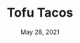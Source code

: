 ---
title: "Tofu Tacos"
date: "May 28, 2021"
prepTime: "15 min" 
cookingTime: "30 min"
totalTime: "45 min"
topic: "Tacos"
originalLink: "https://www.eatingwell.com/recipe/7891013/chipotle-tofu-tacos/"
scottRating: 5
ingredients: [
  {
    name: Lime Juice,
    amount: 5,
    metric: 75g,
    unit: tbsp
  },
  {
    name: Cornstarch,
    amount: .25,
    metric: 30g,
    unit: cup
  },
  {
    name: Canola oil or avocado oil,
    amount: 2,
    metric: 2,
    unit: tbsp
  },
  {
    name: "Adobo Sauce, divided (from canned chipotles or sometimes sold separately)",
    amount: 1.5,
    metric: 30g,
    unit: tbsp
  },
  {
    name: Garlic,
    amount: 4,
    metric: 22g,
    unit: cloves,
  },
  {
    name: Cumin,
    amount: 1,
    metric: 6g,
    unit: tbsp,
  },
  {
    name: Extra-firm tofu (ripped and torn into 1" pieces),
    amount: 2,
    metric: 794g,
    unit: brick
  },
  {
    name: salt,
    amount: 1,
    metric: 5g,
    unit: tsp
  },
  {
    name: Cabbage (shredded),
    amount: 210,
    unit: g
  },
  {
    name: Light sour cream,
    amount: .5,
    metric: 120g,
    unit: cups
  },
  {
    name: Fresh Cilantro, 
    amount: .25,
    metric: 10g,
    unit: cups,
  },
  {
    name: Whole Wheat Tortillas,
    amount: 12,
    unit: count
  }
]
directions: [
  "Drain Tofu and press out excess water under weight and fresh towel",
  "Preheat oven to 450f",
  "Coat large baking sheet with oil",
  "Whisk 2/5 lime juice, cornstarch, oil, 2/3 of adobo, 3/4 of garlic, cumin",
  "Unwrap tofu and pull apart to shred",
  "Add shredded tofu to bowl and mix to coat",
  "Put tofu on baking sheet, spreading evenly",
  "Bake tofu and flip halfway through until golden brown (20-25 minutes)",
  "Shred cabbage.",
  "Mix sour cream, 1/5 lime juice, 1/2 adobo sauce, remaining garlic, salt in a small bowl.",
  "Toss cabbage, cilantro, and remaining lime juice in a medium bowl",
  "Serve in warmed tortillas"
]

---